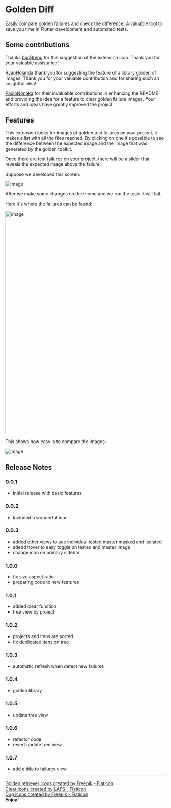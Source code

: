 # Golden Diff

Easily compare golden failures and check the difference. A valuable tool to save you time in Flutter development and automated tests.
## Some contributions

<p>Thanks <a href='https://github.com/bbcbreno'>bbcBreno</a> for this suggestion of the extension icon. Thank you for your valuable assistance!</p>
<p><a href='https://github.com/RyanHolanda'>RyanHolanda</a> thank you for suggesting the feature of a library golden of images. Thank you for your valuable contribution and for sharing such an insightful idea!</p>
<p><a href='https://github.com/paulononaka'>PauloNonaka</a> for their invaluable contributions in enhancing the README and providing the idea for a feature to clear golden failure images. Your efforts and ideas have greatly improved the project.</p>

## Features

This extension looks for images of golden test failures on your project, it makes a list with all the files reached.
By clicking on one it's possible to see the difference between the expected image and the image that was generated by the golden toolkit.

Once there are test failures on your project, there will be a slider that reveals the expected image above the failure.

Suppose we developed this screen:

![image](https://user-images.githubusercontent.com/46649531/236210509-4a09e477-be94-4842-9daa-c1d5e2978f22.png)


After we make some changes on the theme and we run the tests it will fail.




Here it's where the failures can be found:

<img width="700" alt="image" src="https://user-images.githubusercontent.com/46649531/236210392-023905e1-4b28-4021-a8aa-6c9079792279.png">


This shows how easy is to compare the images:

![image](https://user-images.githubusercontent.com/46649531/236210692-c65e8ee1-9542-443e-8013-1d51530f7026.gif)


## Release Notes
### 0.0.1
* Initial release with basic features
### 0.0.2
* Included a wonderful icon
### 0.0.3

* added other views to see individual tested master masked and isolated
* adedd hover to easy toggle on tested and master image
* change icon on primary sidebar
### 1.0.0
* fix size aspect ratio
* preparing code to new features
### 1.0.1
* added clear function
* tree view by project
### 1.0.2
* projects and itens are sorted
* fix duplicated itens on tree
### 1.0.3
* automatic refresh when detect new failures
### 1.0.4
* golden library
### 1.0.5
* update tree view
### 1.0.6
* refactor code
* revert update tree view
### 1.0.7
* add a title to failures view



---
<a href="https://www.flaticon.com/free-icons/golden-retriever" title="golden retriever icons">Golden retriever icons created by Freepik - Flaticon</a><br>
<a href="https://www.flaticon.com/free-icons/clear" title="clear icons">Clear icons created by LAFS - Flaticon</a><br>
<a href="https://www.flaticon.com/free-icons/dog" title="dog icons">Dog icons created by Freepik - Flaticon</a><br>
**Enjoy!**
